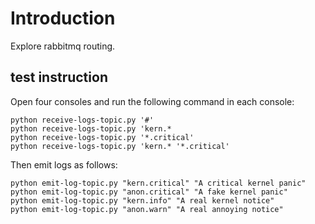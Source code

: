 # Introduction

Explore rabbitmq routing.

## test instruction

Open four consoles and run the following command in each console:

    python receive-logs-topic.py '#'
    python receive-logs-topic.py 'kern.*
    python receive-logs-topic.py '*.critical'
    python receive-logs-topic.py 'kern.* '*.critical'

Then emit logs as follows:

    python emit-log-topic.py "kern.critical" "A critical kernel panic"
    python emit-log-topic.py "anon.critical" "A fake kernel panic"
    python emit-log-topic.py "kern.info" "A real kernel notice"
    python emit-log-topic.py "anon.warn" "A real annoying notice"
